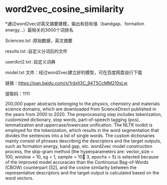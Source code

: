 # word2vec_cosine_similarity

*通过word2vec对英文摘要建模，输出和目标值（bandgap、formation energy...）最相关的3000个词排名

Sciences.txt :原始数据，英文摘要

results.txt :自定义分词后的文件

userdict2.txt :自定义词典

model.txt 文件：经过word2vec建立好的模型，可在百度网盘自行下载

链接：https://pan.baidu.com/s/1rdxII3C_94T5CcMM210sLw 

提取码：1111 

200,000 paper abstracts belonging to the physics, chemistry and materials science domains, which are downloaded from ScienceDirect published in the years from 2000 to 2020. The preprocessing step includes tokenization, customized dictionary, stop words, part-of-speech tagging (pos), lemmatization and uppercase/lowercase unification. The NLTK toolkit is employed for the tokenization, which results in the word segmentation that divides the sentences into a list of single words. The custom dictionaries mainly consist of phrases describing the descriptors and the target outputs, such as formation energy, band gap, etc. word2vec model construction process, the skip-gram method (the hyperparameters are: vector_size = 100, window = 10, sg = 1, sample = 10􀀀 3, epochs = 5) is selected because of the improved model accuracies than the Continuous Bag-of-Words (CBOW) counterpart [52], and the cosine similarity between the representative descriptors and the target output is calculated based on the word vectors.

